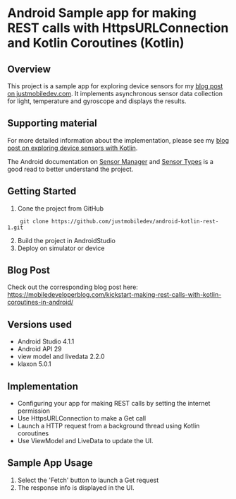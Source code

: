 # Android Sample app for making REST calls with HttpsURLConnection and Kotlin Coroutines (Kotlin)

## Overview
This project is a sample app for exploring device sensors for my [blog post on justmobiledev.com](http://justmobiledev.com/exploring-device-sensors-with-kotlin/).
It implements asynchronous sensor data collection for light, temperature and gyroscope and displays the results.

## Supporting material
For more detailed information about the implementation, please see my [blog post on exploring device sensors with Kotlin](http://justmobiledev.com/exploring-device-sensors-with-kotlin/).

The Android documentation on [Sensor Manager](https://developer.android.com/reference/android/hardware/SensorManager.html) and [Sensor Types](https://source.android.com/devices/sensors/sensor-types) is a good read to better understand the project.

## Getting Started
1. Cone the project from GitHub

```
	git clone https://github.com/justmobiledev/android-kotlin-rest-1.git
```
2. Build the project in AndroidStudio
3. Deploy on simulator or device

## Blog Post
Check out the corresponding blog post here:
https://mobiledeveloperblog.com/kickstart-making-rest-calls-with-kotlin-coroutines-in-android/

## Versions used
* Android Studio 4.1.1
* Android API 29
* view model and livedata 2.2.0
* klaxon 5.0.1

## Implementation
* Configuring your app for making REST calls by setting the internet permission
* Use HttpsURLConnection to make a Get call
* Launch a HTTP request from a background thread using Kotlin coroutines
* Use ViewModel and LiveData to update the UI.

## Sample App Usage
1. Select the 'Fetch' button to launch a Get request
2. The response info is displayed in the UI.